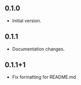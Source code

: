 ## 0.1.0

- Initial version.

## 0.1.1

- Documentation changes.

## 0.1.1+1

- Fix formatting for README.md
